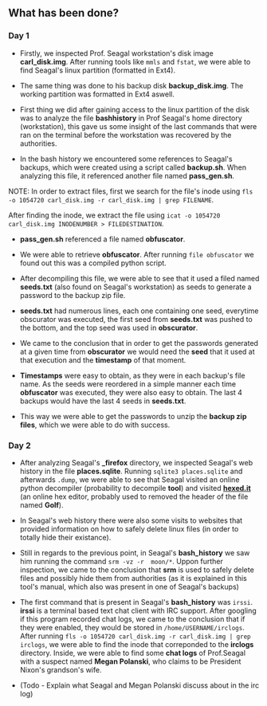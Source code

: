 ## What has been done?

### Day 1

- Firstly, we inspected Prof. Seagal workstation's disk image **carl_disk.img**. After running tools like ```mmls``` and ```fstat```, we were able to find Seagal's linux partition (formatted in Ext4).

- The same thing was done to his backup disk **backup_disk.img**. The working partition was formatted in Ext4 aswell.

- First thing we did after gaining access to the linux partition of the disk was to analyze the file **bashhistory** in Prof Seagal's home directory (workstation), this gave us some insight of the last commands that were ran on the terminal before the workstation was recovered by the authorities.

- In the bash history we encountered some references to Seagal's backups, which were created using a script called **backup.sh**. When analyzing this file, it referenced another file named **pass_gen.sh**.  

NOTE: In order to extract files, first we search for the file's inode using ```fls -o 1054720 carl_disk.img -r carl_disk.img | grep FILENAME```.  

After finding the inode, we extract the file using ```icat -o 1054720 carl_disk.img INODENUMBER > FILEDESTINATION```.

- **pass_gen.sh** referenced a file named **obfuscator**.

- We were able to retrieve **obfuscator**. After running ```file obfuscator``` we found out this was a compiled python script.

- After decompiling this file, we were able to see that it used a filed named **seeds.txt** (also found on Seagal's workstation) as seeds to generate a password to the backup zip file.

- **seeds.txt** had numerous lines, each one containing one seed, everytime obscurator was executed, the first seed from **seeds.txt** was pushed to the bottom, and the top seed was used in **obscurator**.

- We came to the conclusion that in order to get the passwords generated at a given time from **obscurator** we would need the **seed** that it used at that execution and the **timestamp** of that moment.

- **Timestamps** were easy to obtain, as they were in each backup's file name. As the seeds were reordered in a simple manner each time **obfuscator** was executed, they were also easy to obtain. The last 4 backups would have the last 4 seeds in **seeds.txt**.

- This way we were able to get the passwords to unzip the **backup zip files**, which we were able to do with success.

### Day 2

- After analyzing Seagal's **_firefox** directory, we inspected Seagal's web history in the file  **places.sqlite**. Running ```sqlite3 places.sqlite``` and afterwards ```.dump```, we were able to see that Seagal visited an online python decompiler (probability to decompile **tool**) and visited [**hexed.it**](https://hexed.it/) (an online hex editor, probably used to removed the header of the file named **Golf**).

- In Seagal's web history there were also some visits to websites that provided information on how to safely delete linux files (in order to totally hide their existance).

- Still in regards to the previous point, in Seagal's **bash_history** we saw him running the command ```srm -vz -r  moon/*```. Uppon further inspection, we came to the conclusion that **srm** is used to safely delete files and possibly hide them from authorities (as it is explained in this tool's manual, which also was present in one of Seagal's backups)

- The first command that is present in Seagal's **bash_history** was ```irssi```. **irssi** is a terminal based text chat client with IRC support. After googling if this program recorded chat logs, we came to the conclusion that if they were enabled, they would be stored in ```/home/USERNAME/irclogs```. After running ```fls -o 1054720 carl_disk.img -r carl_disk.img | grep irclogs```, we were able to find the inode that correponded to the **irclogs** directory. Inside, we were able to find some **chat logs** of Prof.Seagal with a suspect named **Megan Polanski**, who claims to be President Nixon's grandson's wife.

- (Todo - Explain what Seagal and Megan Polanski discuss about in the irc log)